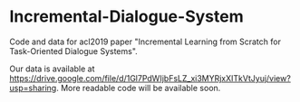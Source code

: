 # Incremental-Dialogue-System
Code and data for acl2019 paper "Incremental Learning from Scratch for Task-Oriented Dialogue Systems".

Our data is available at https://drive.google.com/file/d/1Gl7PdWIjbFsLZ_xi3MYRjxXITkVtJyuj/view?usp=sharing.
More readable code will be available soon.
